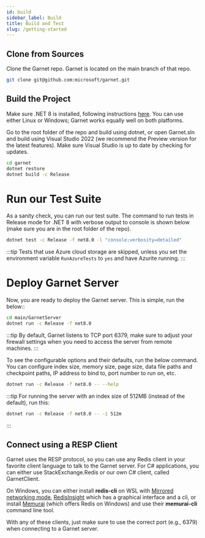 ```yaml
---
id: build
sidebar_label: Build
title: Build and Test
slug: /getting-started
---
```


## Clone from Sources

Clone the Garnet repo. Garnet is located on the main branch of that repo.

```bash
git clone git@github.com:microsoft/garnet.git
```

## Build the Project

Make sure .NET 8 is installed, following instructions [here](https://dotnet.microsoft.com/en-us/download). You can use either Linux or Windows; Garnet works equally well on both platforms.

Go to the root folder of the repo and build using dotnet, or open Garnet.sln and build using Visual Studio 2022 (we recommend the Preview version for the latest features). Make sure Visual Studio is up to date by checking for updates.

```bash
cd garnet
dotnet restore
dotnet build -c Release
```

# Run our Test Suite

As a sanity check, you can run our test suite. The command to run tests in Release mode for .NET 8 with verbose output to console is shown below (make sure you are in the root folder of the repo).

```bash
dotnet test -c Release -f net8.0 -l "console;verbosity=detailed"
```

:::tip
Tests that use Azure cloud storage are skipped, unless you set the environment variable `RunAzureTests` to `yes` and have Azurite running.
:::

# Deploy Garnet Server

Now, you are ready to deploy the Garnet server. This is simple, run the below::

```bash
cd main/GarnetServer
dotnet run -c Release -f net8.0
```

:::tip
By default, Garnet listens to TCP port 6379, make sure to adjust your firewall settings when you need to access the server from remote machines.
:::

To see the configurable options and their defaults, run the below command. You can configure index size, memory size, page size, data file paths and checkpoint paths, IP address to bind to, port number to run on, etc.

```bash
dotnet run -c Release -f net8.0 -- --help
```

:::tip
For running the server with an index size of 512MB (instead of the default), run this:
```bash
dotnet run -c Release -f net8.0 -- -i 512m
```
:::

## Connect using a RESP Client

Garnet uses the RESP protocol, so you can use any Redis client in your favorite client language to talk to the Garnet server. For C# applications, you can either use StackExchange.Redis or our own C# client, called GarnetClient.

On Windows, you can either install **redis-cli** on WSL with [Mirrored networking mode](https://learn.microsoft.com/en-us/windows/wsl/networking#mirrored-mode-networking), <a href="https://github.com/RedisInsight/RedisInsight" target="_blank">RedisInsight</a> which has a graphical interface and a cli, or install 
<a href="https://www.memurai.com/" target="_blank">Memurai</a> (which offers Redis on Windows) and use their **memurai-cli** command line tool.

With any of these clients, just make sure to use the correct port (e.g., 6379) when connecting to a Garnet server.

